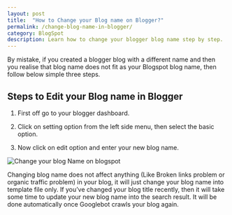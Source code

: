 ```yaml
---
layout: post
title:  "How to Change your Blog name on Blogger?"
permalink: /change-blog-name-in-blogger/
category: BlogSpot
description: Learn how to change your blogger blog name step by step.
---
```

By mistake, if you created a blogger blog with a different name and then you realise that blog name does not fit as your Blogspot blog name, then follow below simple three steps.

## Steps to Edit your Blog name in Blogger ##

1. First off go to your blogger dashboard.

2. Click on setting option from the left side menu, then select the basic option.

3. Now click on edit option and enter your new blog name.

<img class="img-responsive" alt="Change your blog Name on blogspot" src="https://cdn.goyllo.com/blogspot/change-blog-name-in-blogger.png"><br />

Changing blog name does not affect anything (Like Broken links problem or organic traffic problem) in your blog, it will just change your blog name into template file only. If you’ve changed your blog title recently, then it will take some time to update your new blog name into the search result. It will be done automatically once Googlebot crawls your blog again.



